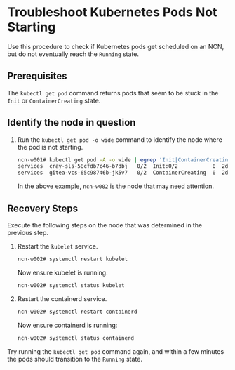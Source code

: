 # Troubleshoot Kubernetes Pods Not Starting

Use this procedure to check if Kubernetes pods get scheduled on an NCN, but do not eventually reach the `Running` state.

## Prerequisites

The `kubectl get pod` command returns pods that seem to be stuck in the `Init` or `ContainerCreating` state.

## Identify the node in question

1. Run the `kubectl get pod -o wide` command to identify the node where the pod is not starting.

    ```bash
    ncn-w001# kubectl get pod -A -o wide | egrep 'Init|ContainerCreating'
    services  cray-sls-58cfdb7c46-b7dbj   0/2  Init:0/2           0  2d22h   10.39.0.165  ncn-w002  <none>  <none>
    services  gitea-vcs-65c98746b-jk5v7   0/2  ContainerCreating  0  2d3h    10.47.0.104  ncn-w002  <none>  <none>
    ```

    In the above example, `ncn-w002` is the node that may need attention.

## Recovery Steps

Execute the following steps on the node that was determined in the previous step.

1. Restart the `kubelet` service.

   ```bash
   ncn-w002# systemctl restart kubelet
   ```

   Now ensure kubelet is running:

   ```bash
   ncn-w002# systemctl status kubelet
   ```

1. Restart the containerd service.

   ```bash
   ncn-w002# systemctl restart containerd
   ```

   Now ensure containerd is running:

   ```bash
   ncn-w002# systemctl status containerd
   ```

Try running the `kubectl get pod` command again, and within a few minutes the pods should transition to the `Running` state.
